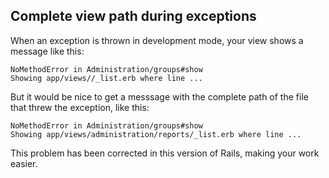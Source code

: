 ## Complete view path during exceptions

When an exception is thrown in development mode, your view shows a message like this:

	NoMethodError in Administration/groups#show
	Showing app/views//_list.erb where line ...

But it would be nice to get a messsage with the complete path of the file that threw the exception, like this:

	NoMethodError in Administration/groups#show
	Showing app/views/administration/reports/_list.erb where line ...

This problem has been corrected in this version of Rails, making your work easier.